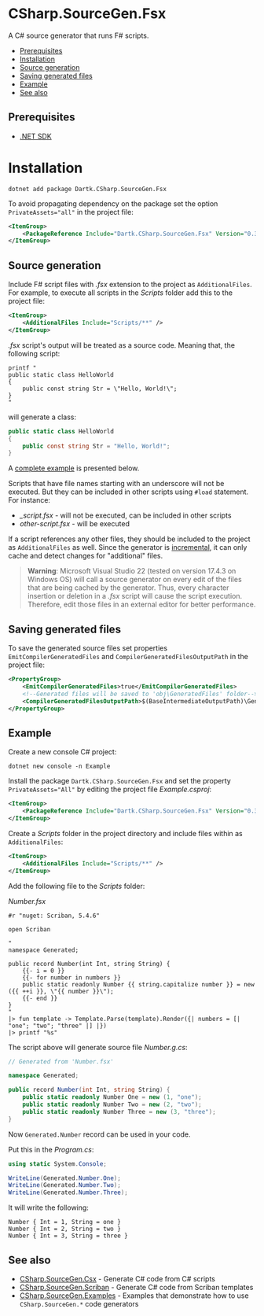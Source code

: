 # CSharp.SourceGen.Fsx

A C# source generator that runs F# scripts.

- [Prerequisites](#prerequisites)
- [Installation](#installation)
- [Source generation](#source-generation)
- [Saving generated files](#saving-generated-files)
- [Example](#example)
- [See also](#see-also)


## Prerequisites

* [.NET SDK](https://dotnet.microsoft.com/en-us/download)


# Installation

```text
dotnet add package Dartk.CSharp.SourceGen.Fsx
```

To avoid propagating dependency on the package set the option `PrivateAssets="all"` in the project file:

```xml
<ItemGroup>
    <PackageReference Include="Dartk.CSharp.SourceGen.Fsx" Version="0.3.0" PrivateAssets="All" />
</ItemGroup>
```


## Source generation

Include F# script files with *.fsx* extension to the project as `AdditionalFiles`. For example, to execute all scripts in the *Scripts* folder add this to the project file:

```xml
<ItemGroup>
    <AdditionalFiles Include="Scripts/**" />
</ItemGroup>
```

*.fsx* script's output will be treated as a source code. Meaning that, the following script:

```f#
printf "
public static class HelloWorld
{
    public const string Str = \"Hello, World!\";
}
"
```

will generate a class:

```c#
public static class HelloWorld
{
    public const string Str = "Hello, World!";
}
```

A [complete example](#example) is presented below.

Scripts that have file names starting with an underscore will not be executed. But they can be included in other scripts using `#load` statement. For instance:

* *_script.fsx* - will not be executed, can be included in other scripts
* *other-script.fsx* - will be executed

If a script references any other files, they should be included to the project as `AdditionalFiles` as well. Since the generator is [incremental](https://github.com/dotnet/roslyn/blob/main/docs/features/incremental-generators.md), it can only cache and detect changes for "additional" files.

> **Warning**: Microsoft Visual Studio 22 (tested on version 17.4.3 on Windows OS) will call a source generator on every edit of the files that are being cached by the generator. Thus, every character insertion or deletion in a *.fsx* script will cause the script execution. Therefore, edit those files in an external editor for better performance.


## Saving generated files

To save the generated source files set properties `EmitCompilerGeneratedFiles` and `CompilerGeneratedFilesOutputPath` in the project file:

```xml
<PropertyGroup>
    <EmitCompilerGeneratedFiles>true</EmitCompilerGeneratedFiles>
    <!--Generated files will be saved to 'obj\GeneratedFiles' folder-->
    <CompilerGeneratedFilesOutputPath>$(BaseIntermediateOutputPath)\GeneratedFiles</CompilerGeneratedFilesOutputPath>
</PropertyGroup>
```


## Example

Create a new console C# project:

```text
dotnet new console -n Example
```

Install the package `Dartk.CSharp.SourceGen.Fsx` and set the property `PrivateAssets="All"` by editing the project file *Example.csproj*:

```xml
<ItemGroup>
    <PackageReference Include="Dartk.CSharp.SourceGen.Fsx" Version="0.3.0" PrivateAssets="All"/>
</ItemGroup>
```

Create a *Scripts* folder in the project directory and include files within as `AdditionalFiles`:

```xml
<ItemGroup>
    <AdditionalFiles Include="Scripts/**" />
</ItemGroup>
```

Add the following file to the *Scripts* folder:

*Number.fsx*

```f#
#r "nuget: Scriban, 5.4.6"

open Scriban

"
namespace Generated;

public record Number(int Int, string String) {
    {{- i = 0 }}
    {{- for number in numbers }}
    public static readonly Number {{ string.capitalize number }} = new ({{ ++i }}, \"{{ number }}\");
    {{- end }}
}
"
|> fun template -> Template.Parse(template).Render({| numbers = [| "one"; "two"; "three" |] |})
|> printf "%s"
```

The script above will generate source file *Number.g.cs*:

```c#
// Generated from 'Number.fsx'

namespace Generated;

public record Number(int Int, string String) {
    public static readonly Number One = new (1, "one");
    public static readonly Number Two = new (2, "two");
    public static readonly Number Three = new (3, "three");
}
```

Now `Generated.Number` record can be used in your code.

Put this in the *Program.cs*:

```c#
using static System.Console;

WriteLine(Generated.Number.One);
WriteLine(Generated.Number.Two);
WriteLine(Generated.Number.Three);
```

It will write the following:

```text
Number { Int = 1, String = one }
Number { Int = 2, String = two }
Number { Int = 3, String = three }
```


## See also

* [CSharp.SourceGen.Csx](https://github.com/dartk/csharp-sourcegen-csx) - Generate C# code from C# scripts
* [CSharp.SourceGen.Scriban](https://github.com/dartk/csharp-sourcegen-scriban) - Generate C# code from Scriban templates
* [CSharp.SourceGen.Examples](https://github.com/dartk/csharp-sourcegen-examples) - Examples that demonstrate how to use `CSharp.SourceGen.*` code generators
